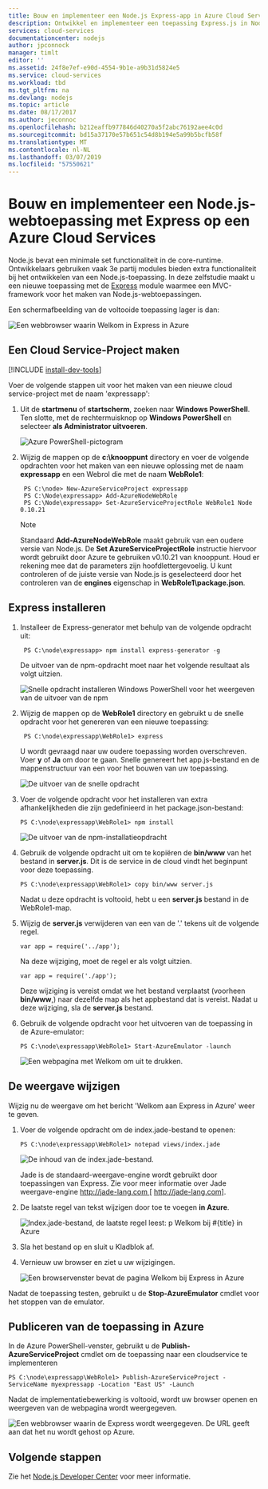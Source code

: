 ```yaml
---
title: Bouw en implementeer een Node.js Express-app in Azure Cloud Services
description: Ontwikkel en implementeer een toepassing Express.js in Node.js op Azure Cloud Services
services: cloud-services
documentationcenter: nodejs
author: jpconnock
manager: timlt
editor: ''
ms.assetid: 24f8e7ef-e90d-4554-9b1e-a9b31d5824e5
ms.service: cloud-services
ms.workload: tbd
ms.tgt_pltfrm: na
ms.devlang: nodejs
ms.topic: article
ms.date: 08/17/2017
ms.author: jeconnoc
ms.openlocfilehash: b212eaffb977846d40270a5f2abc76192aee4c0d
ms.sourcegitcommit: bd15a37170e57b651c54d8b194e5a99b5bcfb58f
ms.translationtype: MT
ms.contentlocale: nl-NL
ms.lasthandoff: 03/07/2019
ms.locfileid: "57550621"
---
```

# <a name="build-and-deploy-a-nodejs-web-application-using-express-on-an-azure-cloud-services"></a>Bouw en implementeer een Node.js-webtoepassing met Express op een Azure Cloud Services

Node.js bevat een minimale set functionaliteit in de core-runtime.
Ontwikkelaars gebruiken vaak 3e partij modules bieden extra functionaliteit bij het ontwikkelen van een Node.js-toepassing. In deze zelfstudie maakt u een nieuwe toepassing met de [Express](https://github.com/expressjs/express) module waarmee een MVC-framework voor het maken van Node.js-webtoepassingen.

Een schermafbeelding van de voltooide toepassing lager is dan:

![Een webbrowser waarin Welkom in Express in Azure](./media/cloud-services-nodejs-develop-deploy-express-app/node36.png)

## <a name="create-a-cloud-service-project"></a>Een Cloud Service-Project maken
[!INCLUDE [install-dev-tools](../../includes/install-dev-tools.md)]

Voer de volgende stappen uit voor het maken van een nieuwe cloud service-project met de naam 'expressapp':

1. Uit de **startmenu** of **startscherm**, zoeken naar **Windows PowerShell**. Ten slotte, met de rechtermuisknop op **Windows PowerShell** en selecteer **als Administrator uitvoeren**.
   
    ![Azure PowerShell-pictogram](./media/cloud-services-nodejs-develop-deploy-express-app/azure-powershell-start.png)
2. Wijzig de mappen op de **c:\\knooppunt** directory en voer de volgende opdrachten voor het maken van een nieuwe oplossing met de naam **expressapp** en een Webrol die met de naam **WebRole1**:
   
        PS C:\node> New-AzureServiceProject expressapp
        PS C:\Node\expressapp> Add-AzureNodeWebRole
        PS C:\Node\expressapp> Set-AzureServiceProjectRole WebRole1 Node 0.10.21
   
    > [!NOTE]
    > Standaard **Add-AzureNodeWebRole** maakt gebruik van een oudere versie van Node.js. De **Set AzureServiceProjectRole** instructie hiervoor wordt gebruikt door Azure te gebruiken v0.10.21 van knooppunt.  Houd er rekening mee dat de parameters zijn hoofdlettergevoelig.  U kunt controleren of de juiste versie van Node.js is geselecteerd door het controleren van de **engines** eigenschap in **WebRole1\package.json**.
    > 
    > 

## <a name="install-express"></a>Express installeren
1. Installeer de Express-generator met behulp van de volgende opdracht uit:
   
        PS C:\node\expressapp> npm install express-generator -g
   
    De uitvoer van de npm-opdracht moet naar het volgende resultaat als volgt uitzien. 
   
    ![Snelle opdracht installeren Windows PowerShell voor het weergeven van de uitvoer van de npm](./media/cloud-services-nodejs-develop-deploy-express-app/express-g.png)
2. Wijzig de mappen op de **WebRole1** directory en gebruikt u de snelle opdracht voor het genereren van een nieuwe toepassing:
   
        PS C:\node\expressapp\WebRole1> express
   
    U wordt gevraagd naar uw oudere toepassing worden overschreven. Voer **y** of **Ja** om door te gaan. Snelle genereert het app.js-bestand en de mappenstructuur van een voor het bouwen van uw toepassing.
   
    ![De uitvoer van de snelle opdracht](./media/cloud-services-nodejs-develop-deploy-express-app/node23.png)
3. Voer de volgende opdracht voor het installeren van extra afhankelijkheden die zijn gedefinieerd in het package.json-bestand:
   
       PS C:\node\expressapp\WebRole1> npm install
   
   ![De uitvoer van de npm-installatieopdracht](./media/cloud-services-nodejs-develop-deploy-express-app/node26.png)
4. Gebruik de volgende opdracht uit om te kopiëren de **bin/www** van het bestand in **server.js**. Dit is de service in de cloud vindt het beginpunt voor deze toepassing.
   
       PS C:\node\expressapp\WebRole1> copy bin/www server.js
   
   Nadat u deze opdracht is voltooid, hebt u een **server.js** bestand in de WebRole1-map.
5. Wijzig de **server.js** verwijderen van een van de '.' tekens uit de volgende regel.
   
       var app = require('../app');
   
   Na deze wijziging, moet de regel er als volgt uitzien.
   
       var app = require('./app');
   
   Deze wijziging is vereist omdat we het bestand verplaatst (voorheen **bin/www**,) naar dezelfde map als het appbestand dat is vereist. Nadat u deze wijziging, sla de **server.js** bestand.
6. Gebruik de volgende opdracht voor het uitvoeren van de toepassing in de Azure-emulator:
   
       PS C:\node\expressapp\WebRole1> Start-AzureEmulator -launch
   
    ![Een webpagina met Welkom om uit te drukken.](./media/cloud-services-nodejs-develop-deploy-express-app/node28.png)

## <a name="modifying-the-view"></a>De weergave wijzigen
Wijzig nu de weergave om het bericht 'Welkom aan Express in Azure' weer te geven.

1. Voer de volgende opdracht om de index.jade-bestand te openen:
   
       PS C:\node\expressapp\WebRole1> notepad views/index.jade
   
   ![De inhoud van de index.jade-bestand.](./media/cloud-services-nodejs-develop-deploy-express-app/getting-started-19.png)
   
   Jade is de standaard-weergave-engine wordt gebruikt door toepassingen van Express. Zie voor meer informatie over Jade weergave-engine [ http://jade-lang.com ] [ http://jade-lang.com].
2. De laatste regel van tekst wijzigen door toe te voegen **in Azure**.
   
   ![Index.jade-bestand, de laatste regel leest: p Welkom bij \#{title} in Azure](./media/cloud-services-nodejs-develop-deploy-express-app/node31.png)
3. Sla het bestand op en sluit u Kladblok af.
4. Vernieuw uw browser en ziet u uw wijzigingen.
   
   ![Een browservenster bevat de pagina Welkom bij Express in Azure](./media/cloud-services-nodejs-develop-deploy-express-app/node32.png)

Nadat de toepassing testen, gebruikt u de **Stop-AzureEmulator** cmdlet voor het stoppen van de emulator.

## <a name="publishing-the-application-to-azure"></a>Publiceren van de toepassing in Azure
In de Azure PowerShell-venster, gebruikt u de **Publish-AzureServiceProject** cmdlet om de toepassing naar een cloudservice te implementeren

    PS C:\node\expressapp\WebRole1> Publish-AzureServiceProject -ServiceName myexpressapp -Location "East US" -Launch

Nadat de implementatiebewerking is voltooid, wordt uw browser openen en weergeven van de webpagina wordt weergegeven.

![Een webbrowser waarin de Express wordt weergegeven. De URL geeft aan dat het nu wordt gehost op Azure.](./media/cloud-services-nodejs-develop-deploy-express-app/node36.png)

## <a name="next-steps"></a>Volgende stappen
Zie het [Node.js Developer Center](https://docs.microsoft.com/javascript/azure/?view=azure-node-latest) voor meer informatie.

[Node.js Web Application]: https://www.windowsazure.com/develop/nodejs/tutorials/getting-started/
[Express]: https://expressjs.com/
[http://jade-lang.com]: http://jade-lang.com


